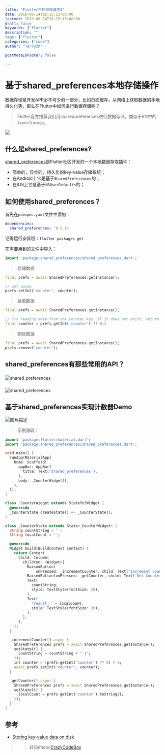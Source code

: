 ```yaml
---
title: "Flutter中的网络请求4"
date: 2019-08-14T16:15:13+08:00
lastmod: 2019-08-14T16:15:13+08:00
draft: false
keywords: ["flutter"]
description: ""
tags: ["flutter"]
categories: ["code"]
author: "Terryzh"

postMetaInFooter: false

---
```


<!--more-->

# 基于shared_preferences本地存储操作

数据存储是开发APP必不可少的一部分，比如页面缓存，从网络上获取数据的本地持久化等，那么在Flutter中如何进行数据存储呢？

> Flutter官方推荐我们用sharedpreferences进行数据存储，类似于RN中的`AsyncStorage`。

![](https://img-blog.csdnimg.cn/20190529010007229.png?x-oss-process=image/watermark,type_ZmFuZ3poZW5naGVpdGk,shadow_10,text_aHR0cHM6Ly9ibG9nLmNzZG4ubmV0L25pY29sZWxpbGkx,size_16,color_FFFFFF,t_70)

## 什么是shared_preferences?

[shared_preferences](https://pub.dartlang.org/packages/shared_preferences#-installing-tab-)是Flutter社区开发的一个本地数据存取插件：

- 简单的，异步的，持久化的key-value存储系统；
- 在Android上它是基于`SharedPreferences`的；
- 在iOS上它是基于`NSUserDefaults`的；

## 如何使用shared_preferences？

首先在`pubspec.yaml`文件中添加：

```yml
dependencies:
  shared_preferences: ^0.5.1+
```

记得运行安装哦：`flutter packages get`

在需要用到的文件中导入：

```dart
import 'package:shared_preferences/shared_preferences.dart';
```

> 存储数据

```dart
final prefs = await SharedPreferences.getInstance();

// set value
prefs.setInt('counter', counter);
```

> 读取数据

```dart
final prefs = await SharedPreferences.getInstance();

// Try reading data from the counter key. If it does not exist, return 0.
final counter = prefs.getInt('counter') ?? 0;}
```

> 删除数据

```dart
final prefs = await SharedPreferences.getInstance();
prefs.remove('counter');
```

## shared_preferences有那些常用的API？

### 

![shared_preferences](https://img-blog.csdnimg.cn/20190529011028316.png?x-oss-process=image/watermark,type_ZmFuZ3poZW5naGVpdGk,shadow_10,text_aHR0cHM6Ly9ibG9nLmNzZG4ubmV0L25pY29sZWxpbGkx,size_16,color_FFFFFF,t_70)

### 

![shared_preferences](https://img-blog.csdnimg.cn/20190529011142923.png?x-oss-process=image/watermark,type_ZmFuZ3poZW5naGVpdGk,shadow_10,text_aHR0cHM6Ly9ibG9nLmNzZG4ubmV0L25pY29sZWxpbGkx,size_16,color_FFFFFF,t_70)



## 基于shared_preferences实现计数器Demo

![图片描述](https://img.mukewang.com/szimg/5d42cff60a760b7603380284.jpg)

> 示例源码：

```dart
import 'package:flutter/material.dart';
import 'package:shared_preferences/shared_preferences.dart';

void main() {
  runApp(MaterialApp(
    home: Scaffold(
      appBar: AppBar(
        title: Text('shared_preferences'),
      ),
      body: _CounterWidget(),
    ),
  ));
}

class _CounterWidget extends StatefulWidget {
  @override
  _CounterState createState() => _CounterState();
}

class _CounterState extends State<_CounterWidget> {
  String countString = '';
  String localCount = '';

  @override
  Widget build(BuildContext context) {
    return Center(
      child: Column(
        children: <Widget>[
          RaisedButton(
              onPressed: _incrementCounter, child: Text('Increment Counter')),
          RaisedButton(onPressed: _getCounter, child: Text('Get Counter')),
          Text(
            countString,
            style: TextStyle(fontSize: 20),
          ),
          Text(
            'result：' + localCount,
            style: TextStyle(fontSize: 20),
          ),
        ],
      ),
    );
  }

  _incrementCounter() async {
    SharedPreferences prefs = await SharedPreferences.getInstance();
    setState(() {
      countString = countString + " 1";
    });
    int counter = (prefs.getInt('counter') ?? 0) + 1;
    await prefs.setInt('counter', counter);
  }

  _getCounter() async {
    SharedPreferences prefs = await SharedPreferences.getInstance();
    setState(() {
      localCount = prefs.getInt('counter').toString();
    });
  }
}
```

## 参考

- [Storing key-value data on disk](https://flutter.dev/docs/cookbook/persistence/key-value)

> > 转自imooc[CrazyCodeBoy](https://coding.imooc.com/learn/questiondetail/134650.html)


